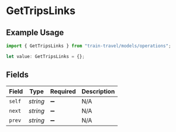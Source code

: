 # GetTripsLinks

## Example Usage

```typescript
import { GetTripsLinks } from "train-travel/models/operations";

let value: GetTripsLinks = {};
```

## Fields

| Field              | Type               | Required           | Description        |
| ------------------ | ------------------ | ------------------ | ------------------ |
| `self`             | *string*           | :heavy_minus_sign: | N/A                |
| `next`             | *string*           | :heavy_minus_sign: | N/A                |
| `prev`             | *string*           | :heavy_minus_sign: | N/A                |